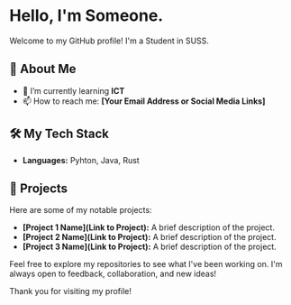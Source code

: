 # Hello, I'm Someone.

Welcome to my GitHub profile! I'm a Student in SUSS. 

## 🌟 About Me

- 🌱 I’m currently learning **ICT**
- 📫 How to reach me: **[Your Email Address or Social Media Links]**


## 🛠️ My Tech Stack

- **Languages:** Pyhton, Java, Rust

## 📂 Projects

Here are some of my notable projects:

- **[Project 1 Name](Link to Project):** A brief description of the project.
- **[Project 2 Name](Link to Project):** A brief description of the project.
- **[Project 3 Name](Link to Project):** A brief description of the project.

Feel free to explore my repositories to see what I've been working on. I'm always open to feedback, collaboration, and new ideas!


Thank you for visiting my profile!
